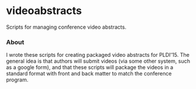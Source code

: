 # videoabstracts

Scripts for managing conference video abstracts.

### About

I wrote these scripts for creating packaged video abstracts for PLDI'15.   The general idea is that authors will submit videos (via some other system, such as a google form), and that these scripts will package the videos in a standard format with front and back matter to match the conference program.
